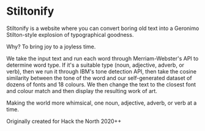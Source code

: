 # Stiltonify

Stiltonify is a website where you can convert boring old text into a Geronimo Stilton-style explosion of typographical goodness. 

Why? To bring joy to a joyless time.

We take the input text and run each word through Merriam-Webster's API to determine word type. If it's a suitable type (noun, adjective, adverb, or verb), then we run it through IBM's tone detection API, then take the cosine similarity between the tone of the word and our self-generated dataset of dozens of fonts and 18 colours. We then change the text to the closest font and colour match and then display the resulting work of art.

Making the world more whimsical, one noun, adjective, adverb, or verb at a time.

Originally created for Hack the North 2020++ 
